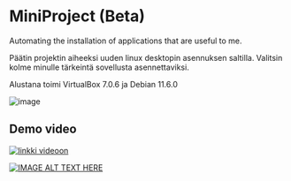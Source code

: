 # MiniProject (Beta)
Automating the installation of applications that are useful to me.

Päätin projektin aiheeksi uuden linux desktopin asennuksen saltilla. Valitsin kolme minulle tärkeintä sovellusta asennettaviksi. 

Alustana toimi VirtualBox 7.0.6 ja Debian 11.6.0

![image](https://github.com/JuuHil/MiniProject/assets/122887067/d87af939-dd5d-4848-8a99-5e378addfefc)

## Demo video

[![linkki videoon](https://github.com/JuuHil/MiniProject/assets/122887067/86ab8359-f645-48d4-a53f-bc79f133044a)](https://youtu.be/_LXjPoz8TYc)

[![IMAGE ALT TEXT HERE](https://github.com/JuuHil/MiniProject/assets/122887067/86ab8359-f645-48d4-a53f-bc79f133044a)](https://youtu.be/_LXjPoz8TYc)
